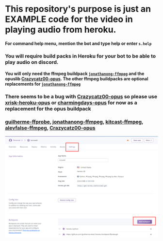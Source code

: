 # This repository's purpose is just an EXAMPLE code for the video in playing audio from heroku. 
#### For command help menu, mention the bot and type help or enter `s.help`
### You will require build packs in Heroku for your bot to be able to play audio on discord. 
#### You will only need the ffmpeg buildpack [`jonathanong-ffmpeg`](https://github.com/jonathanong/heroku-buildpack-ffmpeg-latest.git) and the opuslib [Crazycatz00-opus](https://github.com/Crazycatz00/heroku-buildpack-libopus.git). The other ffmpeg buildpacks are optional replacements for [`jonathanong-ffmpeg`](https://github.com/jonathanong/heroku-buildpack-ffmpeg-latest.git)

### There seems to be a bug with [Crazycatz00-opus]() so please use [xrisk-heroku-opus](https://github.com/xrisk/heroku-opus) or [charmingdays-opus](https://github.com/CharmingDays/heroku-buildpack-libopus) for now as a replacement for the opus buildpack

### [guilherme-ffprobe](https://github.com/guilherme-otran/heroku-buildpack-ffprobe.git), [jonathanong-ffmpeg](https://github.com/jonathanong/heroku-buildpack-ffmpeg-latest.git), [kitcast-ffmpeg](https://github.com/kitcast/buildpack-ffmpeg.git), [alevfalse-ffmpeg](https://github.com/alevfalse/heroku-buildpack-ffmpeg.git), [Crazycatz00-opus](https://github.com/Crazycatz00/heroku-buildpack-libopus.git)

<img src="images/Kurusaki.png" width="800">
